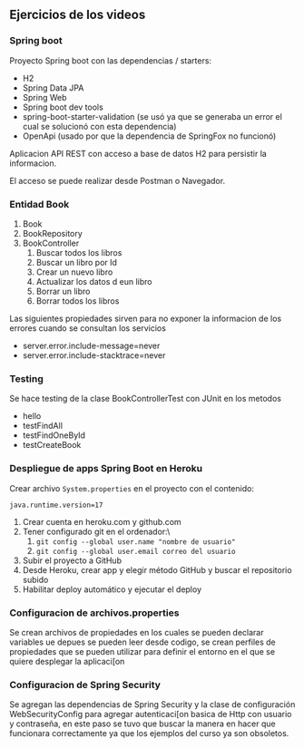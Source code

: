 ## Ejercicios de los videos

### Spring boot

Proyecto Spring boot con las dependencias / starters:
* H2
* Spring Data JPA
* Spring Web
* Spring boot dev tools
* spring-boot-starter-validation (se usó ya que se generaba un error el cual se solucionó con esta dependencia)
* OpenApi (usado por que la dependencia de SpringFox no funcionó)

Aplicacion API REST con acceso a base de datos H2 para persistir la informacion.

El acceso se puede realizar desde Postman o Navegador.

### Entidad Book

1. Book
2. BookRepository
3. BookController
	1. Buscar todos los libros
	2. Buscar un libro por Id
	3. Crear un nuevo libro
	4. Actualizar los datos d eun libro
	5. Borrar un libro
	6. Borrar todos los libros
	
Las siguientes propiedades sirven para no exponer la informacion de los errores cuando se consultan los servicios
* server.error.include-message=never
* server.error.include-stacktrace=never

### Testing
Se hace testing de la clase BookControllerTest con JUnit en los metodos 

* hello
* testFindAll
* testFindOneById
* testCreateBook

### Despliegue de apps Spring Boot en Heroku

Crear archivo `System.properties` en el proyecto con el contenido:

``` 
java.runtime.version=17 

```

1. Crear cuenta en heroku.com y github.com
2. Tener configurado git en el ordenador:\
	1. `git config --global user.name "nombre de usuario"`
	2. `git config --global user.email correo del usuario`
3. Subir el proyecto a GitHub
4. Desde Heroku, crear app y elegir método GitHub y buscar el repositorio subido
5. Habilitar deploy automático y ejecutar el deploy


### Configuracion de archivos.properties

Se crean archivos de propiedades en los cuales se pueden declarar variables ue depues se pueden leer desde codigo, se crean perfiles de propiedades que se pueden utilizar para definir el entorno en el que se quiere desplegar la aplicaci[on


### Configuracion de Spring Security

Se agregan las dependencias de Spring Security y la clase de configuración WebSecurityConfig para agregar autenticaci[on basica de Http con usuario y contraseña, en este paso se tuvo que buscar la manera en hacer que funcionara correctamente ya que los ejemplos del curso ya son obsoletos.
